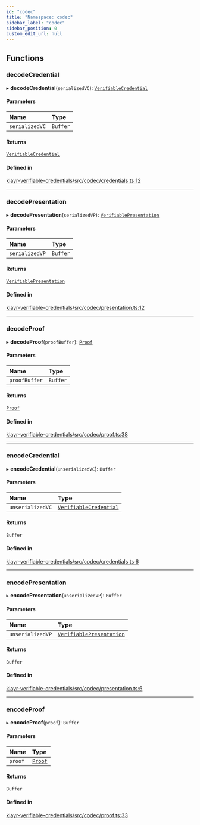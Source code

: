 ```yaml
---
id: "codec"
title: "Namespace: codec"
sidebar_label: "codec"
sidebar_position: 0
custom_edit_url: null
---
```


## Functions

### decodeCredential

▸ **decodeCredential**(`serializedVC`): [`VerifiableCredential`](../modules.md#verifiablecredential)

#### Parameters

| Name | Type |
| :------ | :------ |
| `serializedVC` | `Buffer` |

#### Returns

[`VerifiableCredential`](../modules.md#verifiablecredential)

#### Defined in

[klayr-verifiable-credentials/src/codec/credentials.ts:12](https://github.com/aldhosutra/klayr-did/blob/4de9da3/packages/klayr-verifiable-credentials/src/codec/credentials.ts#L12)

___

### decodePresentation

▸ **decodePresentation**(`serializedVP`): [`VerifiablePresentation`](../modules.md#verifiablepresentation)

#### Parameters

| Name | Type |
| :------ | :------ |
| `serializedVP` | `Buffer` |

#### Returns

[`VerifiablePresentation`](../modules.md#verifiablepresentation)

#### Defined in

[klayr-verifiable-credentials/src/codec/presentation.ts:12](https://github.com/aldhosutra/klayr-did/blob/4de9da3/packages/klayr-verifiable-credentials/src/codec/presentation.ts#L12)

___

### decodeProof

▸ **decodeProof**(`proofBuffer`): [`Proof`](../interfaces/Proof.md)

#### Parameters

| Name | Type |
| :------ | :------ |
| `proofBuffer` | `Buffer` |

#### Returns

[`Proof`](../interfaces/Proof.md)

#### Defined in

[klayr-verifiable-credentials/src/codec/proof.ts:38](https://github.com/aldhosutra/klayr-did/blob/4de9da3/packages/klayr-verifiable-credentials/src/codec/proof.ts#L38)

___

### encodeCredential

▸ **encodeCredential**(`unserializedVC`): `Buffer`

#### Parameters

| Name | Type |
| :------ | :------ |
| `unserializedVC` | [`VerifiableCredential`](../modules.md#verifiablecredential) |

#### Returns

`Buffer`

#### Defined in

[klayr-verifiable-credentials/src/codec/credentials.ts:6](https://github.com/aldhosutra/klayr-did/blob/4de9da3/packages/klayr-verifiable-credentials/src/codec/credentials.ts#L6)

___

### encodePresentation

▸ **encodePresentation**(`unserializedVP`): `Buffer`

#### Parameters

| Name | Type |
| :------ | :------ |
| `unserializedVP` | [`VerifiablePresentation`](../modules.md#verifiablepresentation) |

#### Returns

`Buffer`

#### Defined in

[klayr-verifiable-credentials/src/codec/presentation.ts:6](https://github.com/aldhosutra/klayr-did/blob/4de9da3/packages/klayr-verifiable-credentials/src/codec/presentation.ts#L6)

___

### encodeProof

▸ **encodeProof**(`proof`): `Buffer`

#### Parameters

| Name | Type |
| :------ | :------ |
| `proof` | [`Proof`](../interfaces/Proof.md) |

#### Returns

`Buffer`

#### Defined in

[klayr-verifiable-credentials/src/codec/proof.ts:33](https://github.com/aldhosutra/klayr-did/blob/4de9da3/packages/klayr-verifiable-credentials/src/codec/proof.ts#L33)
